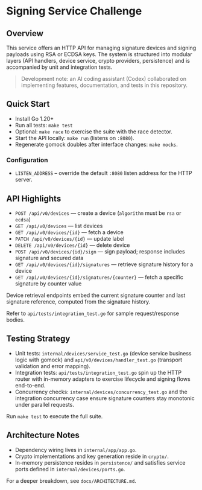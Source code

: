# Signing Service Challenge

## Overview
This service offers an HTTP API for managing signature devices and signing payloads using RSA or ECDSA keys. The system is structured into modular layers (API handlers, device service, crypto providers, persistence) and is accompanied by unit and integration tests.

> Development note: an AI coding assistant (Codex) collaborated on implementing features, documentation, and tests in this repository.

## Quick Start
- Install Go 1.20+
- Run all tests: `make test`
- Optional: `make race` to exercise the suite with the race detector.
- Start the API locally: `make run` (listens on `:8080`).
- Regenerate gomock doubles after interface changes: `make mocks`.

### Configuration
- `LISTEN_ADDRESS` – override the default `:8080` listen address for the HTTP server.

## API Highlights
- `POST /api/v0/devices` — create a device (`algorithm` must be `rsa` or `ecdsa`)
- `GET /api/v0/devices` — list devices
- `GET /api/v0/devices/{id}` — fetch a device
- `PATCH /api/v0/devices/{id}` — update label
- `DELETE /api/v0/devices/{id}` — delete device
- `POST /api/v0/devices/{id}/sign` — sign payload; response includes signature and secured data
- `GET /api/v0/devices/{id}/signatures` — retrieve signature history for a device
- `GET /api/v0/devices/{id}/signatures/{counter}` — fetch a specific signature by counter value

Device retrieval endpoints embed the current signature counter and last signature reference, computed from the signature history.

Refer to `api/tests/integration_test.go` for sample request/response bodies.

## Testing Strategy
- Unit tests: `internal/devices/service_test.go` (device service business logic with gomock) and `api/v0/devices/handler_test.go` (transport validation and error mapping).
- Integration tests: `api/tests/integration_test.go` spin up the HTTP router with in-memory adapters to exercise lifecycle and signing flows end-to-end.
- Concurrency checks: `internal/devices/concurrency_test.go` and the integration concurrency case ensure signature counters stay monotonic under parallel requests.

Run `make test` to execute the full suite.

## Architecture Notes
- Dependency wiring lives in `internal/app/app.go`.
- Crypto implementations and key generation reside in `crypto/`.
- In-memory persistence resides in `persistence/` and satisfies service ports defined in `internal/devices/ports.go`.

For a deeper breakdown, see `docs/ARCHITECTURE.md`.
